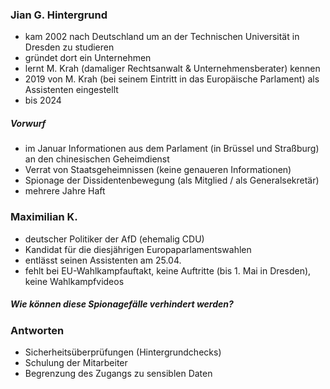### Jian G. Hintergrund
- kam 2002 nach Deutschland um an der Technischen Universität in Dresden zu studieren
- gründet dort ein Unternehmen
- lernt M. Krah (damaliger Rechtsanwalt & Unternehmensberater) kennen
- 2019 von M. Krah (bei seinem Eintritt in das Europäische Parlament) als Assistenten eingestellt
- bis 2024
##### Vorwurf
- im Januar Informationen aus dem Parlament (in Brüssel und Straßburg) an den chinesischen Geheimdienst
- Verrat von Staatsgeheimnissen (keine genaueren Informationen)
- Spionage der Dissidentenbewegung (als Mitglied / als Generalsekretär)
- mehrere Jahre Haft
### Maximilian K.
- deutscher Politiker der AfD (ehemalig CDU)
- Kandidat für die diesjährigen Europaparlamentswahlen
- entlässt seinen Assistenten am 25.04.
- fehlt bei EU-Wahlkampfauftakt, keine Auftritte (bis 1. Mai in Dresden), keine Wahlkampfvideos
##### Wie können diese Spionagefälle verhindert werden?
### Antworten
- Sicherheitsüberprüfungen (Hintergrundchecks)
- Schulung der Mitarbeiter
- Begrenzung des Zugangs zu sensiblen Daten
